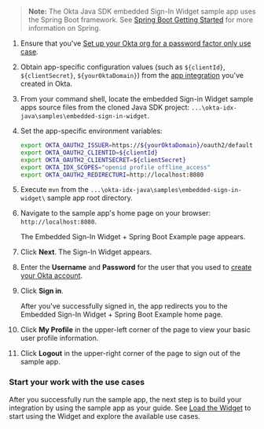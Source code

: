 > **Note:** The Okta Java SDK embedded Sign-In Widget sample app uses the Spring Boot framework. See [Spring Boot Getting Started](https://spring.io/guides/gs/spring-boot/) for more information on Spring.

1. Ensure that you've [Set up your Okta org for a password factor only use case](/docs/guides/oie-embedded-common-org-setup/java/main/#set-up-your-okta-org-for-a-password-factor-only-use-case).

1. Obtain app-specific configuration values (such as `${clientId}`, `${clientSecret}`, `${yourOktaDomain}`) from the [app integration](/docs/guides/oie-embedded-common-org-setup/java/main/#create-a-new-application) you've created in Okta.

1. From your command shell, locate the embedded Sign-in Widget sample apps source files from the cloned Java SDK project: `...\okta-idx-java\samples\embedded-sign-in-widget`.

1. Set the app-specific environment variables:

   ```bash
   export OKTA_OAUTH2_ISSUER=https://${yourOktaDomain}/oauth2/default
   export OKTA_OAUTH2_CLIENTID=${clientId}
   export OKTA_OAUTH2_CLIENTSECRET=${clientSecret}
   export OKTA_IDX_SCOPES="openid profile offline_access"
   export OKTA_OAUTH2_REDIRECTURI=http://localhost:8080
   ```

1. Execute `mvn` from the `...\okta-idx-java\samples\embedded-sign-in-widget\` sample app root directory.

1. Navigate to the sample app's home page on your browser: `http://localhost:8080`.

   The Embedded Sign-In Widget + Spring Boot Example page appears.

1. Click **Next**. The Sign-In Widget appears.
1. Enter the **Username** and **Password** for the user that you used to [create your Okta account](/docs/guides/oie-embedded-common-org-setup/java/main/#create-your-okta-account).

1. Click **Sign in**.

   After you've successfully signed in, the app redirects you to the Embedded Sign-In Widget + Spring Boot Example home page.

1. Click **My Profile** in the upper-left corner of the page to view your basic user profile information.

1. Click **Logout** in the upper-right corner of the page to sign out of the sample app.

### Start your work with the use cases

After you successfully run the sample app, the next step is to build your integration by using the sample app as your guide. See [Load the Widget](/docs/guides/oie-embedded-widget-use-case-load/java/main/) to start using the Widget and explore the available use cases.
